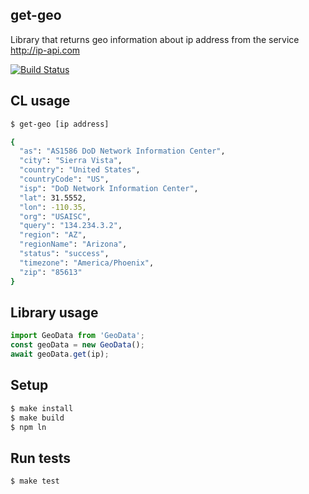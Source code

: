 ## get-geo
Library that returns geo information about ip address from the service http://ip-api.com

[![Build Status](https://travis-ci.org/Rabinzon/hexlet-oop.svg?branch=master)](https://travis-ci.org/Rabinzon/hexlet-oop)

## CL usage
```sh
$ get-geo [ip address]

{
  "as": "AS1586 DoD Network Information Center",
  "city": "Sierra Vista",
  "country": "United States",
  "countryCode": "US",
  "isp": "DoD Network Information Center",
  "lat": 31.5552,
  "lon": -110.35,
  "org": "USAISC",
  "query": "134.234.3.2",
  "region": "AZ",
  "regionName": "Arizona",
  "status": "success",
  "timezone": "America/Phoenix",
  "zip": "85613"
}

```

## Library usage

```js
import GeoData from 'GeoData';
const geoData = new GeoData();
await geoData.get(ip);
```

## Setup

```sh
$ make install
$ make build
$ npm ln
```

## Run tests

```sh
$ make test
```

